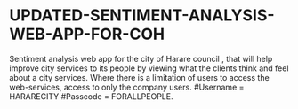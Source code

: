 # UPDATED-SENTIMENT-ANALYSIS-WEB-APP-FOR-COH
Sentiment analysis web app for the city of Harare council , that will help improve city services to its people by viewing what the clients think and feel about a city services. Where there is a limitation of users to access the web-services, access to only the company users. 
#Username = HARARECITY
#Passcode = FORALLPEOPLE.
